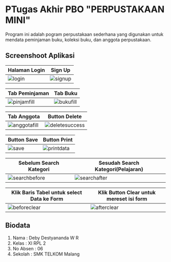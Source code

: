 # PTugas Akhir PBO "PERPUSTAKAAN MINI"

Program ini adalah pogram perpustakaan sederhana yang digunakan untuk mendata peminjaman buku, koleksi buku, dan anggota perpustakaan.

## Screenshoot Aplikasi

Halaman Login | Sign Up
------------ | ------------- 
![login](https://cloud.githubusercontent.com/assets/22131289/26490667/7c145202-4236-11e7-9a6f-cd30571a9c19.JPG)|![signup](https://cloud.githubusercontent.com/assets/22131289/26490668/7c15f562-4236-11e7-829d-42801d2919bb.JPG)

Tab Peminjaman | Tab Buku 
------------ | ------------- 
![pinjamfill](https://cloud.githubusercontent.com/assets/22131289/26490726/b9c6637e-4236-11e7-97d5-a517212b137c.JPG)|![bukufill](https://cloud.githubusercontent.com/assets/22131289/26490728/b9c8420c-4236-11e7-80c7-28ecf507c3bf.JPG)

Tab Anggota | Button Delete
------------- | -------------
![anggotafill](https://cloud.githubusercontent.com/assets/22131289/26490727/b9c6eb3c-4236-11e7-8fa0-6d96ec051e3d.JPG)|![deletesuccess](https://cloud.githubusercontent.com/assets/22131289/26490773/eb7f971e-4236-11e7-9bbc-2e64b3bc98a4.JPG)

Button Save | Button Print 
------------ | ------------- 
![save](https://cloud.githubusercontent.com/assets/22131289/26490772/eb6c83a4-4236-11e7-8250-85fdb69a630c.JPG)|![printdata](https://cloud.githubusercontent.com/assets/22131289/26490774/eb81c91c-4236-11e7-97c5-58b8f95d651a.JPG)

Sebelum Search Kategori | Sesudah Search Kategori(Pelajaran)
------------ | ------------- 
![searchbefore](https://cloud.githubusercontent.com/assets/22131289/26490826/204f1730-4237-11e7-9fc4-a0808ec8ac23.JPG)|![searchafter](https://cloud.githubusercontent.com/assets/22131289/26490827/20744cee-4237-11e7-8e5e-6fc46bd7322d.JPG)

Klik Baris Tabel untuk select Data ke Form | Klik Button Clear untuk mereset isi form
------------ | -------------
![beforeclear](https://cloud.githubusercontent.com/assets/22131289/26490933/97c62e20-4237-11e7-9093-439f2a09d003.JPG)|![afterclear](https://cloud.githubusercontent.com/assets/22131289/26490934/97c72172-4237-11e7-9977-12ea5a31f4e9.JPG)

## Biodata
1. Nama     : Deby Destyananda W R
2. Kelas    : XI RPL 2
3. No Absen : 06
4. Sekolah  : SMK TELKOM Malang
